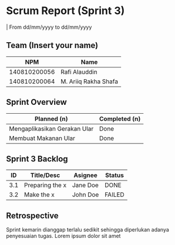 # Scrum Report (Sprint 3)
| From dd/mm/yyyy to dd/mm/yyyy

## Team (Insert your name)
| NPM           | Name                 |
| ------------- |----------------------|
| 140810200056  | Rafi Alauddin        |
| 140810200064  | M. Ariiq Rakha Shafa |

## Sprint Overview
| Planned (n)   | Completed (n) |
| ------------- |-------------- |
| Mengaplikasikan Gerakan Ular | Done |
| Membuat Makanan Ular | Done |

## Sprint 3 Backlog

| ID  | Title/Desc | Asignee | Status |
| --- | ---------- | ------- | ------ |
| 3.1 | Preparing the x | Jane Doe | DONE |
| 3.2 | Make the x | John Doe | FAILED |

## Retrospective 

Sprint kemarin dianggap terlalu sedikit sehingga diperlukan adanya penyesuaian tugas. Lorem ipsum dolor sit amet

